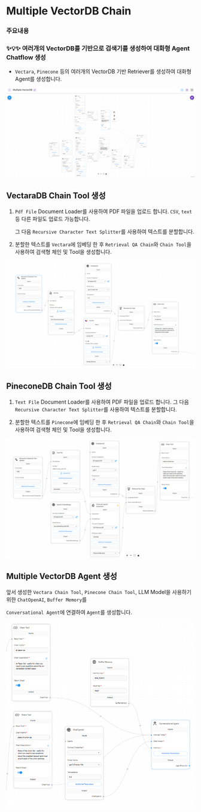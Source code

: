 # Multiple VectorDB Chain

### **주요내용**

### **✨💡✨ 여러개의 VectorDB를 기반으로 검색기를 생성하여 대화형 Agent Chatflow 생성**

- `Vectara`, `Pinecone` 등의 여러개의 VectorDB 기반 Retriever를 생성하여 대화형 Agent를 생성합니다.


<img src="./images/Multiple VectorDB/Multiple Vector DB.png" alt="API Agent OpenAI">


## VectaraDB Chain Tool 생성

1. `Pdf File` Document Loader를 사용하여 PDF 파일을 업로드 합니다. `CSV`, `text`등 다른 파일도 업로드 가능합니다.

    그 다음 `Recursive Character Text Splitter`를 사용하여 텍스트를 분할합니다.

2. 분할한 텍스트를 `Vectara`에 임베딩 한 후 `Retrieval QA Chain`와 `Chain Tool`을 사용하여 검색형 체인 및 Tool을 생성합니다.

<img src="./images/Multiple VectorDB/Multiple Vectara.png">


## PineconeDB Chain Tool 생성

1. `Text File` Document Loader를 사용하여 PDF 파일을 업로드 합니다. 그 다음 `Recursive Character Text Splitter`를 사용하여 텍스트를 분할합니다.

2. 분할한 텍스트를 `Pinecone`에 임베딩 한 후 `Retrieval QA Chain`와 `Chain Tool`을 사용하여 검색형 체인 및 Tool을 생성합니다.

<img src="./images/Multiple VectorDB/Multiple Pinecone.png">


## Multiple VectorDB Agent 생성

앞서 생성한 `Vectara Chain Tool`, `Pinecone Chain Tool`, LLM Model을 사용하기 위한 `ChatOpenAI`, `Buffer Memory`를 

`Conversational Agent`에 연결하여 `Agent`를 생성합니다.

<img src="./images/Multiple VectorDB/Multiple Vector DB_Agent.png">